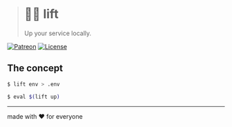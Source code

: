 > # 🏋️‍♂️ lift
>
> Up your service locally.

[![Patreon][icon_patreon]](https://www.patreon.com/octolab)
[![License][icon_license]](LICENSE)

## The concept

```bash
$ lift env > .env

$ eval $(lift up)
```

---

made with ❤️ for everyone

[icon_license]: https://img.shields.io/badge/license-MIT-blue.svg
[icon_patreon]: https://img.shields.io/badge/patreon-donate-orange.svg
